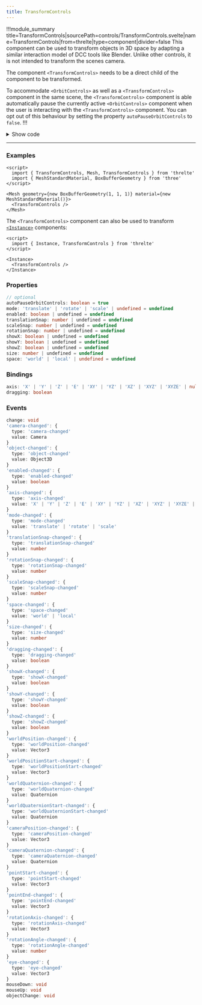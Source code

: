 ```yaml
---
title: TransformControls
---
```


!!!module_summary title=TransformControls|sourcePath=controls/TransformControls.svelte|name=TransformControls|from=threlte|type=component|divider=false
This component can be used to transform objects in 3D space by adapting a similar interaction model of DCC tools like Blender. Unlike other controls, it is not intended to transform the scenes camera.

The component `<TransformControls>` needs to be a direct child of the component to be transformed.

To accommodate `<OrbitControls>` as well as a `<TransformControls>` component in the same scene, the `<TransformControls>` component is able automatically pause the currently active `<OrbitControls>` component when the user is interacting with the `<TransformControls>` component. You can opt out of this behaviour by setting the property `autoPauseOrbitControls` to `false`.
!!!

<script lang="ts">
import Wrapper from '$examples/transform-controls/Wrapper.svelte'
</script>

<ExampleWrapper>
  <Wrapper /> 
</ExampleWrapper>

<details>
  <summary>Show code</summary>

@[code svelte|title=Wrapper.svelte](../../../examples/transform-controls/Wrapper.svelte)
@[code svelte|title=Scene.svelte](../../../examples/transform-controls/Scene.svelte)

</details>

---

### Examples

```svelte
<script>
  import { TransformControls, Mesh, TransformControls } from 'threlte'
  import { MeshStandardMaterial, BoxBufferGeometry } from 'three'
</script>

<Mesh geometry={new BoxBufferGeometry(1, 1, 1)} material={new MeshStandardMaterial()}>
  <TransformControls />
</Mesh>
```

The `<TransformControls>` component can also be used to transform [`<Instance>`](/docs/components/13-instance) components:

```svelte
<script>
  import { Instance, TransformControls } from 'threlte'
</script>

<Instance>
  <TransformControls />
</Instance>
```

### Properties

```ts
// optional
autoPauseOrbitControls: boolean = true
mode: 'translate' | 'rotate' | 'scale' | undefined = undefined
enabled: boolean | undefined = undefined
translationSnap: number | undefined = undefined
scaleSnap: number | undefined = undefined
rotationSnap: number | undefined = undefined
showX: boolean | undefined = undefined
showY: boolean | undefined = undefined
showZ: boolean | undefined = undefined
size: number | undefined = undefined
space: 'world' | 'local' | undefined = undefined
```

### Bindings

```ts
axis: 'X' | 'Y' | 'Z' | 'E' | 'XY' | 'YZ' | 'XZ' | 'XYZ' | 'XYZE' | null
dragging: boolean
```

### Events

```ts
change: void
'camera-changed': {
  type: 'camera-changed'
  value: Camera
}
'object-changed': {
  type: 'object-changed'
  value: Object3D
}
'enabled-changed': {
  type: 'enabled-changed'
  value: boolean
}
'axis-changed': {
  type: 'axis-changed'
  value: 'X' | 'Y' | 'Z' | 'E' | 'XY' | 'YZ' | 'XZ' | 'XYZ' | 'XYZE' | null
}
'mode-changed': {
  type: 'mode-changed'
  value: 'translate' | 'rotate' | 'scale'
}
'translationSnap-changed': {
  type: 'translationSnap-changed'
  value: number
}
'rotationSnap-changed': {
  type: 'rotationSnap-changed'
  value: number
}
'scaleSnap-changed': {
  type: 'scaleSnap-changed'
  value: number
}
'space-changed': {
  type: 'space-changed'
  value: 'world' | 'local'
}
'size-changed': {
  type: 'size-changed'
  value: number
}
'dragging-changed': {
  type: 'dragging-changed'
  value: boolean
}
'showX-changed': {
  type: 'showX-changed'
  value: boolean
}
'showY-changed': {
  type: 'showY-changed'
  value: boolean
}
'showZ-changed': {
  type: 'showZ-changed'
  value: boolean
}
'worldPosition-changed': {
  type: 'worldPosition-changed'
  value: Vector3
}
'worldPositionStart-changed': {
  type: 'worldPositionStart-changed'
  value: Vector3
}
'worldQuaternion-changed': {
  type: 'worldQuaternion-changed'
  value: Quaternion
}
'worldQuaternionStart-changed': {
  type: 'worldQuaternionStart-changed'
  value: Quaternion
}
'cameraPosition-changed': {
  type: 'cameraPosition-changed'
  value: Vector3
}
'cameraQuaternion-changed': {
  type: 'cameraQuaternion-changed'
  value: Quaternion
}
'pointStart-changed': {
  type: 'pointStart-changed'
  value: Vector3
}
'pointEnd-changed': {
  type: 'pointEnd-changed'
  value: Vector3
}
'rotationAxis-changed': {
  type: 'rotationAxis-changed'
  value: Vector3
}
'rotationAngle-changed': {
  type: 'rotationAngle-changed'
  value: number
}
'eye-changed': {
  type: 'eye-changed'
  value: Vector3
}
mouseDown: void
mouseUp: void
objectChange: void
```

